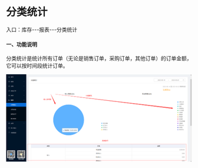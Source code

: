 # 分类统计

入口：库存---报表---分类统计

#### 一、功能说明

​		分类统计是统计所有订单（无论是销售订单，采购订单，其他订单）的订单金额，它可以按时间段统计订单。 	

![PNG](..\image\报表管理\01-分类统计01.jpg)

